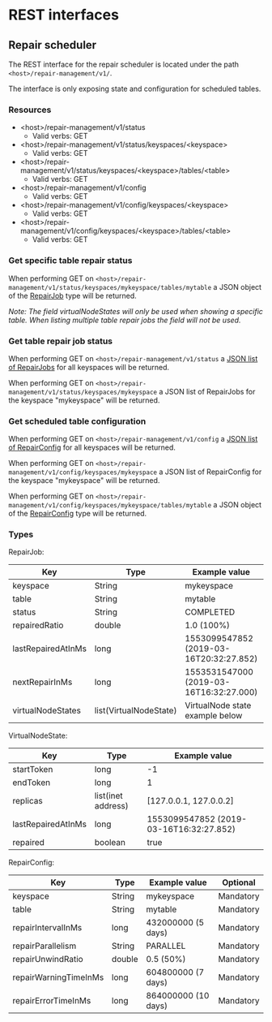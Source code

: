 # REST interfaces

## Repair scheduler

The REST interface for the repair scheduler is located under the path `<host>/repair-management/v1/`.

The interface is only exposing state and configuration for scheduled tables.


### Resources

* &lt;host&gt;/repair-management/v1/status
  - Valid verbs: GET
* &lt;host&gt;/repair-management/v1/status/keyspaces/&lt;keyspace&gt;
  - Valid verbs: GET
* &lt;host&gt;/repair-management/v1/status/keyspaces/&lt;keyspace&gt;/tables/&lt;table&gt;
  - Valid verbs: GET
* &lt;host&gt;/repair-management/v1/config
  - Valid verbs: GET
* &lt;host&gt;/repair-management/v1/config/keyspaces/&lt;keyspace&gt;
  - Valid verbs: GET
* &lt;host&gt;/repair-management/v1/config/keyspaces/&lt;keyspace&gt;/tables/&lt;table&gt;
  - Valid verbs: GET


### Get specific table repair status

When performing GET on `<host>/repair-management/v1/status/keyspaces/mykeyspace/tables/mytable` a JSON object of the [RepairJob](../ecchronos-binary/src/test/features/repair_job.json) type will be returned.

*Note: The field virtualNodeStates will only be used when showing a specific table.
When listing multiple table repair jobs the field will not be used.*


### Get table repair job status

When performing GET on `<host>/repair-management/v1/status` a [JSON list of RepairJobs](../ecchronos-binary/src/test/features/repair_job_list.json) for all keyspaces will be returned.

When performing GET on `<host>/repair-management/v1/status/keyspaces/mykeyspace` a JSON list of RepairJobs for the keyspace "mykeyspace" will be returned.


### Get scheduled table configuration

When performing GET on `<host>/repair-management/v1/config` a [JSON list of RepairConfig](../ecchronos-binary/src/test/features/repair_config_list.json) for all keyspaces will be returned.

When performing GET on `<host>/repair-management/v1/config/keyspaces/mykeyspace` a JSON list of RepairConfig for the keyspace "mykeyspace" will be returned.

When performing GET on `<host>/repair-management/v1/config/keyspaces/mykeyspace/tables/mytable` a JSON object of the [RepairConfig](../ecchronos-binary/src/test/features/repair_config.json) type will be returned.


### Types

RepairJob:

| Key                    | Type                   | Example value                           | Optional  |
|------------------------|------------------------|-----------------------------------------|-----------|
| keyspace               | String                 | mykeyspace                              | Mandatory |
| table                  | String                 | mytable                                 | Mandatory |
| status                 | String                 | COMPLETED                               | Mandatory |
| repairedRatio          | double                 | 1.0 (100%)                              | Mandatory |
| lastRepairedAtInMs     | long                   | 1553099547852 (2019-03-16T20:32:27.852) | Mandatory |
| nextRepairInMs         | long                   | 1553531547000 (2019-03-16T16:32:27.000) | Mandatory |
| virtualNodeStates      | list(VirtualNodeState) | VirtualNode state example below         | Optional  | 

VirtualNodeState:

| Key                | Type               | Example value                           |
|--------------------|--------------------|-----------------------------------------|
| startToken         | long               | -1                                      |
| endToken           | long               | 1                                       |
| replicas           | list(inet address) | [127.0.0.1, 127.0.0.2]                  |
| lastRepairedAtInMs | long               | 1553099547852 (2019-03-16T16:32:27.852) |
| repaired           | boolean            | true                                    |

RepairConfig:

| Key                    | Type       | Example value       | Optional  |
|------------------------|------------|---------------------|-----------|
| keyspace               | String     | mykeyspace          | Mandatory |
| table                  | String     | mytable             | Mandatory |
| repairIntervalInMs     | long       | 432000000 (5 days)  | Mandatory |
| repairParallelism      | String     | PARALLEL            | Mandatory |
| repairUnwindRatio      | double     | 0.5 (50%)           | Mandatory |
| repairWarningTimeInMs  | long       | 604800000 (7 days)  | Mandatory |
| repairErrorTimeInMs    | long       | 864000000 (10 days) | Mandatory |
